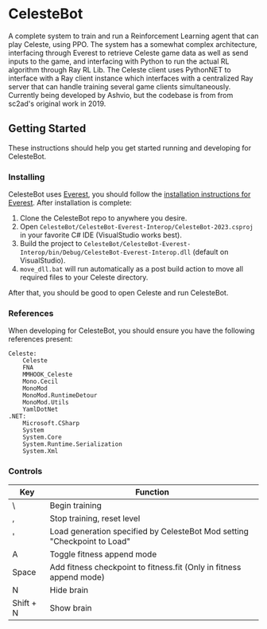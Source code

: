 # CelesteBot
A complete system to train and run a Reinforcement Learning agent that can play Celeste, using PPO. The system has a somewhat complex architecture, interfacing through Everest to retrieve Celeste game data as well as send inputs to the game, and interfacing with Python to run the actual RL algorithm through Ray RL Lib. The Celeste client uses PythonNET to interface with a Ray client instance which interfaces with a centralized Ray server that can handle training several game clients simultaneously. Currently being developed by Ashvio, but the codebase is from from sc2ad's original work in 2019.
## Getting Started
These instructions should help you get started running and developing for CelesteBot.
### Installing
CelesteBot uses [Everest](https://everestapi.github.io/), you should follow the [installation instructions for Everest](https://everestapi.github.io/#installing-everest). After installation is complete:
1. Clone the CelesteBot repo to anywhere you desire.
2. Open `CelesteBot/CelesteBot-Everest-Interop/CelesteBot-2023.csproj` in your favorite C# IDE (VisualStudio works best).
3. Build the project to `CelesteBot/CelesteBot-Everest-Interop/bin/Debug/CelesteBot-Everest-Interop.dll` (default on VisualStudio).
4. `move_dll.bat` will run automatically as a post build action to move all required files to your Celeste directory.

After that, you should be good to open Celeste and run CelesteBot.
### References
When developing for CelesteBot, you should ensure you have the following references present:
```
Celeste:
    Celeste
    FNA
    MMHOOK_Celeste
    Mono.Cecil
    MonoMod
    MonoMod.RuntimeDetour
    MonoMod.Utils
    YamlDotNet
.NET:
    Microsoft.CSharp
    System
    System.Core
    System.Runtime.Serialization
    System.Xml
```
### Controls
| Key | Function |
| --- | --- |
| \ | Begin training |
| , | Stop training, reset level |
| ' | Load generation specified by CelesteBot Mod setting "Checkpoint to Load" |
| A | Toggle fitness append mode |
| Space | Add fitness checkpoint to fitness.fit (Only in fitness append mode) |
| N | Hide brain |
| Shift + N | Show brain |
